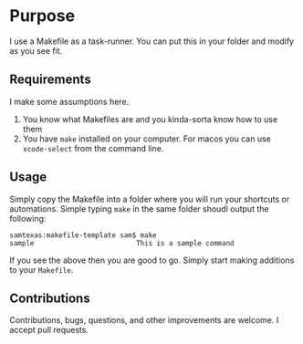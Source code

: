 # Purpose
I use a Makefile as a task-runner. You can put this in your folder and modify as you see fit.

## Requirements
I make some assumptions here.

  1. You know what Makefiles are and you kinda-sorta know how to use them
  2. You have `make` installed on your computer. For macos you can use `xcode-select` from the command line.

## Usage
Simply copy the Makefile into a folder where you will run your shortcuts or automations. 
Simple typing `make` in the same folder shoudl output the following:

```
samtexas:makefile-template sam$ make
sample                         This is a sample command
```

If you see the above then you are good to go. Simply start making additions to your `Makefile`.

## Contributions

Contributions, bugs, questions, and other improvements are welcome. I accept pull requests.
